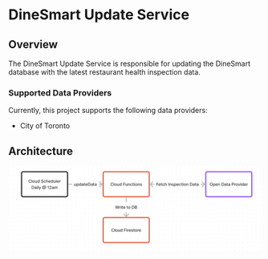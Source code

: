 # DineSmart Update Service
## Overview
The DineSmart Update Service is responsible for updating the DineSmart database with the latest restaurant health
inspection data.

### Supported Data Providers
Currently, this project supports the following data providers:
- City of Toronto

## Architecture
![architecture](./images/architecture.png)
